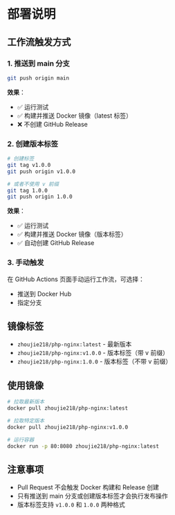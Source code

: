 # 部署说明

## 工作流触发方式

### 1. 推送到 main 分支
```bash
git push origin main
```
**效果**：
- ✅ 运行测试
- ✅ 构建并推送 Docker 镜像（latest 标签）
- ❌ 不创建 GitHub Release

### 2. 创建版本标签
```bash
# 创建标签
git tag v1.0.0
git push origin v1.0.0

# 或者不使用 v 前缀
git tag 1.0.0
git push origin 1.0.0
```
**效果**：
- ✅ 运行测试
- ✅ 构建并推送 Docker 镜像（版本标签）
- ✅ 自动创建 GitHub Release

### 3. 手动触发
在 GitHub Actions 页面手动运行工作流，可选择：
- 推送到 Docker Hub
- 指定分支

## 镜像标签

- `zhoujie218/php-nginx:latest` - 最新版本
- `zhoujie218/php-nginx:v1.0.0` - 版本标签（带 v 前缀）
- `zhoujie218/php-nginx:1.0.0` - 版本标签（不带 v 前缀）

## 使用镜像

```bash
# 拉取最新版本
docker pull zhoujie218/php-nginx:latest

# 拉取特定版本
docker pull zhoujie218/php-nginx:v1.0.0

# 运行容器
docker run -p 80:8080 zhoujie218/php-nginx:latest
```

## 注意事项

- Pull Request 不会触发 Docker 构建和 Release 创建
- 只有推送到 main 分支或创建版本标签才会执行发布操作
- 版本标签支持 `v1.0.0` 和 `1.0.0` 两种格式
